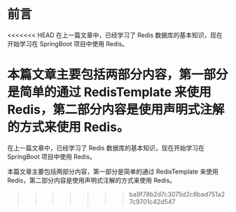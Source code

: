 # 前言

<<<<<<< HEAD
在上一篇文章中，已经学习了 Redis 数据库的基本知识，现在开始学习在 SpringBoot 项目中使用 Redis。

本篇文章主要包括两部分内容，第一部分是简单的通过 RedisTemplate 来使用 Redis，第二部分内容是使用声明式注解的方式来使用 Redis。
=============================================================================================================================

在上一篇文章中，已经学习了 Redis 数据库的基本知识，现在开始学习在 SpringBoot 项目中使用 Redis。

本篇文章主要包括两部分内容，第一部分是简单的通过 RedisTemplate 来使用 Redis，第二部分内容是使用声明式注解的方式来使用 Redis。

>>>>>>> ba9f78b2d7c3075d2c8bad751a27c9701c42d547
>>>>>>>
>>>>>>
>>>>>
>>>>
>>>
>>

#
